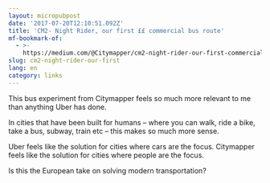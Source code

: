 ```yaml
---
layout: micropubpost
date: '2017-07-20T12:10:51.092Z'
title: 'CM2- Night Rider, our first ££ commercial bus route'
mf-bookmark-of:
  - >-
    https://medium.com/@Citymapper/cm2-night-rider-our-first-commercial-bus-route-d9d7918be899
slug: cm2-night-rider-our-first
lang: en
category: links
---
```

This bus experiment from Citymapper feels so much more relevant to me than anything Uber has done.

In cities that have been built for humans – where you can walk, ride a bike, take a bus, subway, train etc – this makes so much more sense.

Uber feels like the solution for cities where cars are the focus. Citymapper feels like the solution for cities where people are the focus.

Is this the European take on solving modern transportation?

